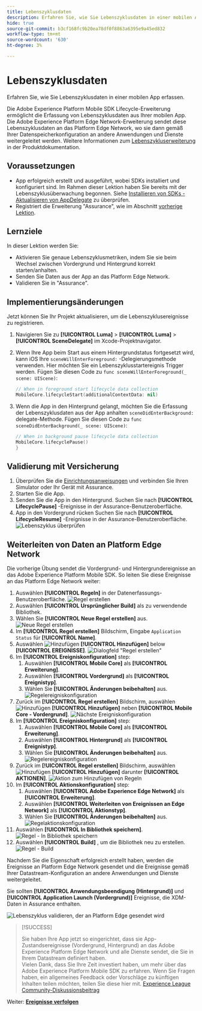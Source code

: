 ```yaml
---
title: Lebenszyklusdaten
description: Erfahren Sie, wie Sie Lebenszyklusdaten in einer mobilen App erfassen.
hide: true
source-git-commit: b3cf168fc9b20ea78df0f8863a6395e9a45ed832
workflow-type: tm+mt
source-wordcount: '630'
ht-degree: 3%

---
```


# Lebenszyklusdaten

Erfahren Sie, wie Sie Lebenszyklusdaten in einer mobilen App erfassen.

Die Adobe Experience Platform Mobile SDK Lifecycle-Erweiterung ermöglicht die Erfassung von Lebenszyklusdaten aus Ihrer mobilen App. Die Adobe Experience Platform Edge Network-Erweiterung sendet diese Lebenszyklusdaten an das Platform Edge Network, wo sie dann gemäß Ihrer Datenspeicherkonfiguration an andere Anwendungen und Dienste weitergeleitet werden. Weitere Informationen zum [Lebenszykluserweiterung](https://developer.adobe.com/client-sdks/documentation/lifecycle-for-edge-network/) in der Produktdokumentation.


## Voraussetzungen

* App erfolgreich erstellt und ausgeführt, wobei SDKs installiert und konfiguriert sind. Im Rahmen dieser Lektion haben Sie bereits mit der Lebenszyklusüberwachung begonnen. Siehe [Installieren von SDKs - Aktualisieren von AppDelegate](install-sdks.md#update-appdelegate) zu überprüfen.
* Registriert die Erweiterung &quot;Assurance&quot;, wie im Abschnitt [vorherige Lektion](install-sdks.md).

## Lernziele

In dieser Lektion werden Sie:

<!--
* Add lifecycle field group to the schema.
* -->
* Aktivieren Sie genaue Lebenszyklusmetriken, indem Sie sie beim Wechsel zwischen Vordergrund und Hintergrund korrekt starten/anhalten.
* Senden Sie Daten aus der App an das Platform Edge Network.
* Validieren Sie in &quot;Assurance&quot;.

<!--
## Add lifecycle field group to schema

The Consumer Experience Event field group you added in the [previous lesson](create-schema.md) already contains the lifecycle fields, so you can skip this step. If you don't use Consumer Experience Event field group in your own app, you can add the lifecycle fields by doing the following:

1. Navigate to the schema interface as described in the [previous lesson](create-schema.md).
1. Open the **Luma Mobile App Event Schema** schema and select **[!UICONTROL Add]** next to Field groups.
    ![select add](assets/lifecycle-add.png)
1. In the search bar, enter "lifecycle".
1. Select the checkbox next to **[!UICONTROL AEP Mobile Lifecycle Details]**.
1. Select **[!UICONTROL Add field groups]**.
    ![add field group](assets/lifecycle-lifecycle-field-group.png)
1. Select **[!UICONTROL Save]**.
    ![save](assets/lifecycle-lifecycle-save.png)
-->

## Implementierungsänderungen

Jetzt können Sie Ihr Projekt aktualisieren, um die Lebenszyklusereignisse zu registrieren.

1. Navigieren Sie zu **[!UICONTROL Luma]** > **[!UICONTROL Luma]** > **[!UICONTROL SceneDelegate]** im Xcode-Projektnavigator.

1. Wenn Ihre App beim Start aus einem Hintergrundstatus fortgesetzt wird, kann iOS Ihre `sceneWillEnterForeground:` -Delegierungsmethode verwenden. Hier möchten Sie ein Lebenszyklusstartereignis Trigger werden. Fügen Sie diesen Code zu `func sceneWillEnterForeground(_ scene: UIScene)`:

   ```swift
   // When in foreground start lifecycle data collection
   MobileCore.lifecycleStart(additionalContextData: nil)
   ```

1. Wenn die App in den Hintergrund gelangt, möchten Sie die Erfassung der Lebenszyklusdaten aus der App anhalten `sceneDidEnterBackground:` delegate-Methode. Fügen Sie diesen Code zu  `func sceneDidEnterBackground(_ scene: UIScene)`:

   ```swift
   // When in background pause lifecycle data collection
   MobileCore.lifecyclePause()
   }
   ```

## Validierung mit Versicherung

1. Überprüfen Sie die [Einrichtungsanweisungen](assurance.md) und verbinden Sie Ihren Simulator oder Ihr Gerät mit Assurance.
1. Starten Sie die App.
1. Senden Sie die App in den Hintergrund. Suchen Sie nach **[!UICONTROL LifecyclePause]** -Ereignisse in der Assurance-Benutzeroberfläche.
1. App in den Vordergrund rücken Suchen Sie nach **[!UICONTROL LifecycleResume]** -Ereignisse in der Assurance-Benutzeroberfläche.
   ![Lebenszyklus überprüfen](assets/lifecycle-lifecycle-assurance.png)


## Weiterleiten von Daten an Platform Edge Network

Die vorherige Übung sendet die Vordergrund- und Hintergrundereignisse an das Adobe Experience Platform Mobile SDK. So leiten Sie diese Ereignisse an das Platform Edge Network weiter:

1. Auswählen **[!UICONTROL Regeln]** in der Datenerfassungs-Benutzeroberfläche.
   ![Regel erstellen](assets/rule-create.png)
1. Auswählen **[!UICONTROL Ursprünglicher Build]** als zu verwendende Bibliothek.
1. Wählen Sie **[!UICONTROL Neue Regel erstellen]** aus.
   ![Neue Regel erstellen](assets/rules-create-new.png)
1. Im **[!UICONTROL Regel erstellen]** Bildschirm, Eingabe `Application Status` für **[!UICONTROL Name]**.
1. Auswählen ![Hinzufügen](https://spectrum.adobe.com/static/icons/workflow_18/Smock_AddCircle_18_N.svg) **[!UICONTROL Hinzufügen]** below **[!UICONTROL EREIGNISSE]**.
   ![Dialogfeld &quot;Regel erstellen&quot;](assets/rule-create-name.png)
1. Im **[!UICONTROL Ereigniskonfiguration]** step:
   1. Auswählen **[!UICONTROL Mobile Core]** als **[!UICONTROL Erweiterung]**.
   1. Auswählen **[!UICONTROL Vordergrund]** als **[!UICONTROL Ereignistyp]**.
   1. Wählen Sie **[!UICONTROL Änderungen beibehalten]** aus.
      ![Regelereigniskonfiguration](assets/rule-event-configuration.png)
1. Zurück im **[!UICONTROL Regel erstellen]** Bildschirm, auswählen ![Hinzufügen](https://spectrum.adobe.com/static/icons/workflow_18/Smock_AddCircle_18_N.svg) **[!UICONTROL Hinzufügen]** neben **[!UICONTROL Mobile Core - Vordergrund]**.
   ![Nächste Ereigniskonfiguration](assets/rule-event-configuration-next.png)
1. Im **[!UICONTROL Ereigniskonfiguration]** step:
   1. Auswählen **[!UICONTROL Mobile Core]** als **[!UICONTROL Erweiterung]**.
   1. Auswählen **[!UICONTROL Hintergrund]** als **[!UICONTROL Ereignistyp]**.
   1. Wählen Sie **[!UICONTROL Änderungen beibehalten]** aus.
      ![Regelereigniskonfiguration](assets/rule-event-configuration-background.png)
1. Zurück im **[!UICONTROL Regel erstellen]** Bildschirm, auswählen ![Hinzufügen](https://spectrum.adobe.com/static/icons/workflow_18/Smock_AddCircle_18_N.svg) **[!UICONTROL Hinzufügen]** darunter **[!UICONTROL AKTIONEN]**.
   ![Aktion zum Hinzufügen von Regeln](assets/rule-action-button.png)
1. Im **[!UICONTROL Aktionskonfiguration]** step:
   1. Auswählen **[!UICONTROL Adobe Experience Edge Network]** als **[!UICONTROL Erweiterung]**.
   1. Auswählen **[!UICONTROL Weiterleiten von Ereignissen an Edge Network]** als **[!UICONTROL Aktionstyp]**.
   1. Wählen Sie **[!UICONTROL Änderungen beibehalten]** aus.
      ![Regelaktionskonfiguration](assets/rule-action-configuration.png)
1. Auswählen **[!UICONTROL In Bibliothek speichern]**.
   ![Regel - In Bibliothek speichern](assets/rule-save-to-library.png)
1. Auswählen **[!UICONTROL Build]** , um die Bibliothek neu zu erstellen.
   ![Regel - Build](assets/rule-build.png)

Nachdem Sie die Eigenschaft erfolgreich erstellt haben, werden die Ereignisse an Platform Edge Network gesendet und die Ereignisse gemäß Ihrer Datastream-Konfiguration an andere Anwendungen und Dienste weitergeleitet.

Sie sollten **[!UICONTROL Anwendungsbeendigung (Hintergrund)]** und **[!UICONTROL Application Launch (Vordergrund)]** Ereignisse, die XDM-Daten in Assurance enthalten.

![Lebenszyklus validieren, der an Platform Edge gesendet wird](assets/lifecycle-edge-assurance.png)

>[!SUCCESS]
>
>Sie haben Ihre App jetzt so eingerichtet, dass sie App-Zustandsereignisse (Vordergrund, Hintergrund) an das Adobe Experience Platform Edge Network und alle Dienste sendet, die Sie in Ihrem Datastream definiert haben.<br>Vielen Dank, dass Sie Ihre Zeit investiert haben, um mehr über das Adobe Experience Platform Mobile SDK zu erfahren. Wenn Sie Fragen haben, ein allgemeines Feedback oder Vorschläge zu künftigen Inhalten teilen möchten, teilen Sie diese hier mit. [Experience League Community-Diskussionsbeitrag](https://experienceleaguecommunities.adobe.com/t5/adobe-experience-platform-launch/tutorial-discussion-implement-adobe-experience-cloud-in-mobile/td-p/443796)

Weiter: **[Ereignisse verfolgen](events.md)**
